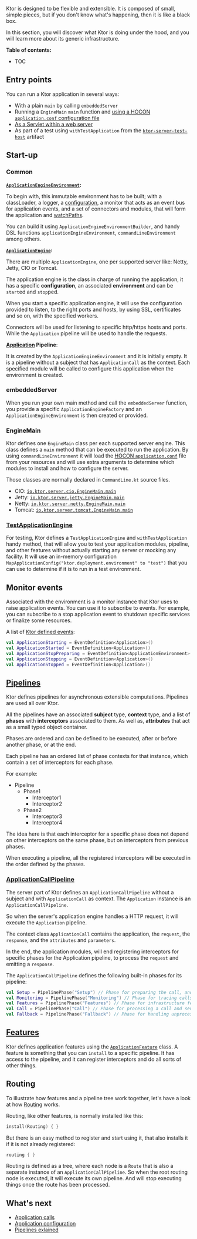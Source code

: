 [//]: # (title: Lifecycle)
[//]: # (category: servers)
[//]: # (permalink: /servers/lifecycle.html)
[//]: # (caption: What Happens in a Server?)

Ktor is designed to be flexible and extensible. It is composed
of small, simple pieces, but if you don't know what's happening, then it is like a black box.

In this section, you will discover what Ktor is doing under the hood, and you will learn more
about its generic infrastructure. 

**Table of contents:**

* TOC

## Entry points

You can run a Ktor application in several ways:

* With a plain `main` by calling `embeddedServer`
* Running a `EngineMain` `main` function and [using a HOCON `application.conf` configuration file](/servers/configuration.html)
* [As a Servlet within a web server](https://github.com/ktorio/ktor-samples/tree/master/deployment)
* As part of a test using `withTestApplication` from the [`ktor-server-test-host`](https://github.com/ktorio/ktor/tree/master/ktor-server/ktor-server-test-host) artifact

## Start-up

### Common

**[`ApplicationEngineEnvironment`](https://github.com/ktorio/ktor/blob/master/ktor-server/ktor-server-host-common/jvm/src/io/ktor/server/engine/ApplicationEngineEnvironment.kt):**

To begin with, this immutable environment has to be built;
with a classLoader, a logger, a [configuration](/servers/configuration.html),
a monitor that acts as an event bus for application events,
and a set of connectors and modules, that will form the application and [watchPaths](/servers/autoreload.html).

You can build it using `ApplicationEngineEnvironmentBuilder`,
and handy DSL functions `applicationEngineEnvironment`, `commandLineEnvironment` among others.

**[`ApplicationEngine`](https://github.com/ktorio/ktor/blob/master/ktor-server/ktor-server-host-common/jvm/src/io/ktor/server/engine/ApplicationEngine.kt):**

There are multiple `ApplicationEngine`, one per supported server like:
Netty, Jetty, CIO or Tomcat.

The application engine is the class in charge of running the application,
it has a specific **configuration**, an associated **environment** and can be `start`ed and `stop`ped.

When you start a specific application engine, it will use the configuration
provided to listen, to the right ports and hosts,
by using SSL, certificates and so on, with the specified workers.

Connectors will be used for listening to specific http/https hosts and ports.
While the `Application` pipeline will be used to handle the requests. 

**[Application](https://github.com/ktorio/ktor/blob/master/ktor-server/ktor-server-core/jvm/src/io/ktor/application/Application.kt) Pipeline**:

It is created by the `ApplicationEngineEnvironment` and it is initially empty.
It is a pipeline without a subject that has `ApplicationCall` as the context.
Each specified module will be called to configure this application when the
environment is created.

### embeddedServer

When you run your own main method and call the `embeddedServer` function,
you provide a specific `ApplicationEngineFactory` and
an `ApplicationEngineEnvironment` is then created or provided.

### EngineMain

Ktor defines one `EngineMain` class per each supported server engine.
This class defines a `main` method that can be executed to run the application.
By using `commandLineEnvironment` it will load the [HOCON `application.conf`](/servers/configuration.html)
file from your resources and will use extra arguments to determine which modules to install
and how to configure the server. 

Those classes are normally declared in `CommandLine.kt` source files.

* CIO: [`io.ktor.server.cio.EngineMain.main`](https://github.com/ktorio/ktor/blob/master/ktor-server/ktor-server-cio/jvm/src/io/ktor/server/cio/EngineMain.kt)
* Jetty: [`io.ktor.server.jetty.EngineMain.main`](https://github.com/ktorio/ktor/blob/master/ktor-server/ktor-server-jetty/jvm/src/io/ktor/server/jetty/EngineMain.kt)
* Netty: [`io.ktor.server.netty.EngineMain.main`](https://github.com/ktorio/ktor/blob/master/ktor-server/ktor-server-netty/jvm/src/io/ktor/server/netty/EngineMain.kt)
* Tomcat: [`io.ktor.server.tomcat.EngineMain.main`](https://github.com/ktorio/ktor/blob/master/ktor-server/ktor-server-tomcat/jvm/src/io/ktor/server/tomcat/EngineMain.kt)

### [TestApplicationEngine](https://github.com/ktorio/ktor/blob/master/ktor-server/ktor-server-test-host/jvm/src/io/ktor/server/testing/TestApplicationEngine.kt)

For testing, Ktor defines a `TestApplicationEngine` and `withTestApplication` handy method,
that will allow you to test your application modules, pipeline, and other features without
actually starting any server or mocking any facility.
It will use an in-memory configuration `MapApplicationConfig("ktor.deployment.environment" to "test")`
that you can use to determine if it is to run in a test environment.

## Monitor events

Associated with the environment is a monitor instance that Ktor uses to raise application events.
You can use it to subscribe to events. For example, you can subscribe to a stop application event
to shutdown specific services or finalize some resources.

A list of [Ktor defined events](https://github.com/ktorio/ktor/blob/master/ktor-server/ktor-server-core/jvm/src/io/ktor/application/ApplicationEvents.kt):  

```kotlin
val ApplicationStarting = EventDefinition<Application>()
val ApplicationStarted = EventDefinition<Application>()
val ApplicationStopPreparing = EventDefinition<ApplicationEnvironment>()
val ApplicationStopping = EventDefinition<Application>()
val ApplicationStopped = EventDefinition<Application>()
```

## [Pipelines](https://github.com/ktorio/ktor/blob/master/ktor-utils/common/src/io/ktor/util/pipeline/Pipeline.kt)

Ktor defines pipelines for asynchronous extensible computations. Pipelines are used all over Ktor.

All the pipelines have an associated **subject** type, **context** type, and a list of **phases**
with **interceptors** associated to them. As well as, **attributes** that act as a small typed object container.

Phases are ordered and can be defined to be executed, after or before another phase, or at the end.

Each pipeline has an ordered list of phase contexts for that instance, which contain a set of
interceptors for each phase.

For example:

* Pipeline
    * Phase1
        * Interceptor1
        * Interceptor2
    * Phase2
        * Interceptor3
        * Interceptor4

The idea here is that each interceptor for a specific phase does not depend on other interceptors
on the same phase, but on interceptors from previous phases.

When executing a pipeline, all the registered interceptors will be executed in the order defined by the phases.

### [ApplicationCallPipeline](https://github.com/ktorio/ktor/blob/master/ktor-server/ktor-server-core/jvm/src/io/ktor/application/ApplicationCallPipeline.kt)

The server part of Ktor defines an `ApplicationCallPipeline` without a subject
and with `ApplicationCall` as context.
The `Application` instance is an `ApplicationCallPipeline`.

So when the server's application engine handles a HTTP request, it will execute the `Application`
pipeline.

The context class `ApplicationCall` contains the application, the `request`, the `response`,
and the `attributes` and `parameters`.

In the end, the application modules, will end registering interceptors
for specific phases for the Application pipeline, to process the `request` and emitting a `response`.  

The `ApplicationCallPipeline` defines the following built-in phases for its pipeline:

```kotlin
val Setup = PipelinePhase("Setup") // Phase for preparing the call, and processing attributes
val Monitoring = PipelinePhase("Monitoring") // Phase for tracing calls: logging, metrics, error handling etc. 
val Features = PipelinePhase("Features") // Phase for infrastructure features, most intercept at this phase
val Call = PipelinePhase("Call") // Phase for processing a call and sending a response
val Fallback = PipelinePhase("Fallback") // Phase for handling unprocessed calls
```

## [Features](/advanced/features)

Ktor defines application features using the [`ApplicationFeature`](https://github.com/ktorio/ktor/blob/master/ktor-server/ktor-server-core/jvm/src/io/ktor/application/ApplicationFeature.kt) class.
A feature is something that you can `install` to a specific pipeline.
It has access to the pipeline, and it can register interceptors and do all sorts of other things.

## Routing

To illustrate how features and a pipeline tree work together, let's have a look at how [Routing](/servers/features/routing.html) works.

Routing, like other features, is normally installed like this:

```kotlin
install(Routing) { }
```

But there is an easy method to register and start using it, that also installs it if it is not already registered:

```kotlin
routing { }
```

Routing is defined as a tree, where each node is a `Route` that is also a separate instance of an `ApplicationCallPipeline`.
So when the root routing node is executed, it will execute its own pipeline. And will stop executing things once
the route has been processed.

## What's next

- [Application calls](/servers/calls.html)
- [Application configuration](/servers/configuration.html)
- [Pipelines exlained](/advanced/pipeline)